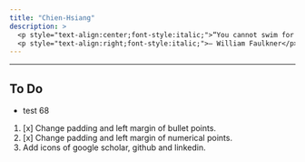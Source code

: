 ```yaml
---
title: "Chien-Hsiang"
description: > 
  <p style="text-align:center;font-style:italic;">“You cannot swim for new horizons until you have courage to lose sight of the shore.”</p>
  <p style="text-align:right;font-style:italic;">– William Faulkner</p>
---
```


---
## To Do
  * test 68

  1. [x] Change padding and left margin of bullet points. 
  2. [x] Change padding and left margin of numerical points.
  3. Add icons of google scholar, github and linkedin.


